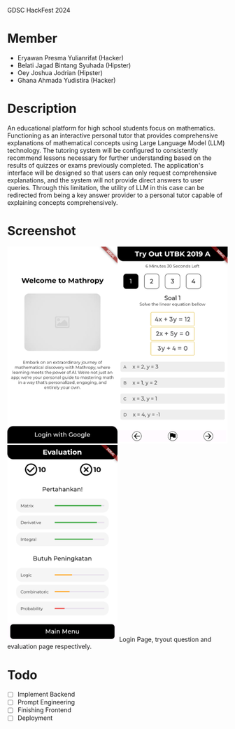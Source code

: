 GDSC HackFest 2024
# Member

- Eryawan Presma Yulianrifat (Hacker)
- Belati Jagad Bintang Syuhada (Hipster)
- Oey Joshua Jodrian (Hipster)
- Ghana Ahmada Yudistira (Hacker)

# Description

An educational platform for high school students focus on mathematics. Functioning as an interactive personal tutor that provides comprehensive explanations of mathematical concepts using Large Language Model (LLM) technology. The tutoring system will be configured to consistently recommend lessons necessary for further understanding based on the results of quizzes or exams previously completed. The application's interface will be designed so that users can only request comprehensive explanations, and the system will not provide direct answers to user queries. Through this limitation, the utility of LLM in this case can be redirected from being a key answer provider to a personal tutor capable of explaining concepts comprehensively.

# Screenshot
<img src='docs/1.png' width=50%><img src='docs/2.png' width=50%><img src='docs/3.png' width=50%> 
Login Page, tryout question and evaluation page respectively. 

# Todo
- [ ] Implement Backend
- [ ] Prompt Engineering
- [ ] Finishing Frontend
- [ ] Deployment